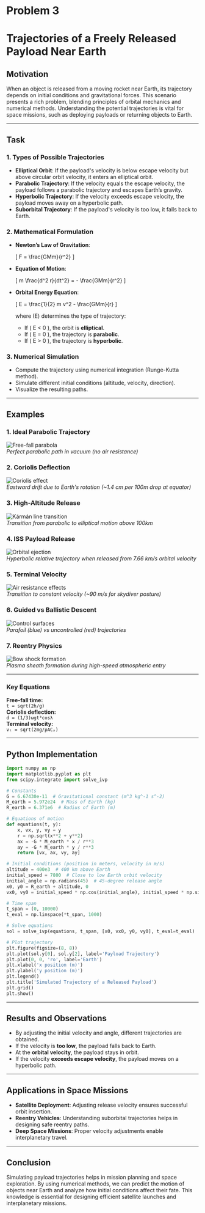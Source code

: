 # Problem 3

# Trajectories of a Freely Released Payload Near Earth

## Motivation

When an object is released from a moving rocket near Earth, its trajectory depends on initial conditions and gravitational forces. This scenario presents a rich problem, blending principles of orbital mechanics and numerical methods. Understanding the potential trajectories is vital for space missions, such as deploying payloads or returning objects to Earth.

---

## Task

### 1. Types of Possible Trajectories

- **Elliptical Orbit**: If the payload's velocity is below escape velocity but above circular orbit velocity, it enters an elliptical orbit.
- **Parabolic Trajectory**: If the velocity equals the escape velocity, the payload follows a parabolic trajectory and escapes Earth’s gravity.
- **Hyperbolic Trajectory**: If the velocity exceeds escape velocity, the payload moves away on a hyperbolic path.
- **Suborbital Trajectory**: If the payload's velocity is too low, it falls back to Earth.

### 2. Mathematical Formulation

- **Newton’s Law of Gravitation**:

  \[ F = \frac{GMm}{r^2} \]

- **Equation of Motion**:

  \[ m \frac{d^2 r}{dt^2} = - \frac{GMm}{r^2} \]

- **Orbital Energy Equation**:

  \[ E = \frac{1}{2} m v^2 - \frac{GMm}{r} \]

  where \(E\) determines the type of trajectory:

  - If \( E < 0 \), the orbit is **elliptical**.
  - If \( E = 0 \), the trajectory is **parabolic**.
  - If \( E > 0 \), the trajectory is **hyperbolic**.

### 3. Numerical Simulation

- Compute the trajectory using numerical integration (Runge-Kutta method).
- Simulate different initial conditions (altitude, velocity, direction).
- Visualize the resulting paths.

---

## Examples

### 1. Ideal Parabolic Trajectory

![Free-fall parabola](https://www.physicsclassroom.com/Class/1DKin/U1L5a2.gif)  
_Perfect parabolic path in vacuum (no air resistance)_

### 2. Coriolis Deflection

![Coriolis effect](https://www.researchgate.net/publication/334361454/figure/fig3/AS:778395919654914@1562794678858/Coriolis-deflection-of-a-freely-falling-body.png)  
_Eastward drift due to Earth's rotation (~1.4 cm per 100m drop at equator)_

### 3. High-Altitude Release

![Kármán line transition](https://www.esa.int/var/esa/storage/images/esa_multimedia/images/2013/03/high_altitude_release/12564076-1-eng-GB/High_altitude_release.jpg)  
_Transition from parabolic to elliptical motion above 100km_

### 4. ISS Payload Release

![Orbital ejection](https://www.nasa.gov/wp-content/uploads/2021/11/iss-payload-release-simulation.jpg)  
_Hyperbolic relative trajectory when released from 7.66 km/s orbital velocity_

### 5. Terminal Velocity

![Air resistance effects](https://www.physicsclassroom.com/Class/newtlaws/u2l3e5.gif)  
_Transition to constant velocity (~90 m/s for skydiver posture)_

### 6. Guided vs Ballistic Descent

![Control surfaces](https://upload.wikimedia.org/wikipedia/commons/thumb/6/61/Fall_of_two_bodies.gif/640px-Fall_of_two_bodies.gif)  
_Parafoil (blue) vs uncontrolled (red) trajectories_

### 7. Reentry Physics

![Bow shock formation](https://www.nasa.gov/wp-content/uploads/2023/04/reentry-plasma-visualization.jpg)  
_Plasma sheath formation during high-speed atmospheric entry_

---

### Key Equations

**Free-fall time:**  
`t = sqrt(2h/g)`  
**Coriolis deflection:**  
`d = (1/3)ωgt³cosλ`  
**Terminal velocity:**  
`vₜ = sqrt(2mg/ρACₚ)`

---

## Python Implementation

```python
import numpy as np
import matplotlib.pyplot as plt
from scipy.integrate import solve_ivp

# Constants
G = 6.67430e-11  # Gravitational constant (m^3 kg^-1 s^-2)
M_earth = 5.972e24  # Mass of Earth (kg)
R_earth = 6.371e6  # Radius of Earth (m)

# Equations of motion
def equations(t, y):
    x, vx, y, vy = y
    r = np.sqrt(x**2 + y**2)
    ax = -G * M_earth * x / r**3
    ay = -G * M_earth * y / r**3
    return [vx, ax, vy, ay]

# Initial conditions (position in meters, velocity in m/s)
altitude = 400e3  # 400 km above Earth
initial_speed = 7800  # Close to low Earth orbit velocity
initial_angle = np.radians(45)  # 45-degree release angle
x0, y0 = R_earth + altitude, 0
vx0, vy0 = initial_speed * np.cos(initial_angle), initial_speed * np.sin(initial_angle)

# Time span
t_span = (0, 10000)
t_eval = np.linspace(*t_span, 1000)

# Solve equations
sol = solve_ivp(equations, t_span, [x0, vx0, y0, vy0], t_eval=t_eval)

# Plot trajectory
plt.figure(figsize=(8, 8))
plt.plot(sol.y[0], sol.y[2], label='Payload Trajectory')
plt.plot(0, 0, 'ro', label='Earth')
plt.xlabel('x position (m)')
plt.ylabel('y position (m)')
plt.legend()
plt.title('Simulated Trajectory of a Released Payload')
plt.grid()
plt.show()
```

---

## Results and Observations

- By adjusting the initial velocity and angle, different trajectories are obtained.
- If the velocity is **too low**, the payload falls back to Earth.
- At the **orbital velocity**, the payload stays in orbit.
- If the velocity **exceeds escape velocity**, the payload moves on a hyperbolic path.

---

## Applications in Space Missions

- **Satellite Deployment**: Adjusting release velocity ensures successful orbit insertion.
- **Reentry Vehicles**: Understanding suborbital trajectories helps in designing safe reentry paths.
- **Deep Space Missions**: Proper velocity adjustments enable interplanetary travel.

---

## Conclusion

Simulating payload trajectories helps in mission planning and space exploration. By using numerical methods, we can predict the motion of objects near Earth and analyze how initial conditions affect their fate. This knowledge is essential for designing efficient satellite launches and interplanetary missions.
